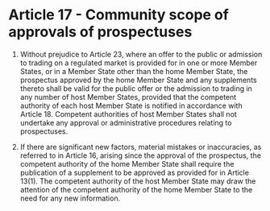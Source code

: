 # Article 17 - Community scope of approvals of prospectuses


1. Without prejudice to Article 23, where an offer to the public or admission to trading on a regulated market is provided for in one or more Member States, or in a Member State other than the home Member State, the prospectus approved by the home Member State and any supplements thereto shall be valid for the public offer or the admission to trading in any number of host Member States, provided that the competent authority of each host Member State is notified in accordance with Article 18. Competent authorities of host Member States shall not undertake any approval or administrative procedures relating to prospectuses.

2. If there are significant new factors, material mistakes or inaccuracies, as referred to in Article 16, arising since the approval of the prospectus, the competent authority of the home Member State shall require the publication of a supplement to be approved as provided for in Article 13(1). The competent authority of the host Member State may draw the attention of the competent authority of the home Member State to the need for any new information.

